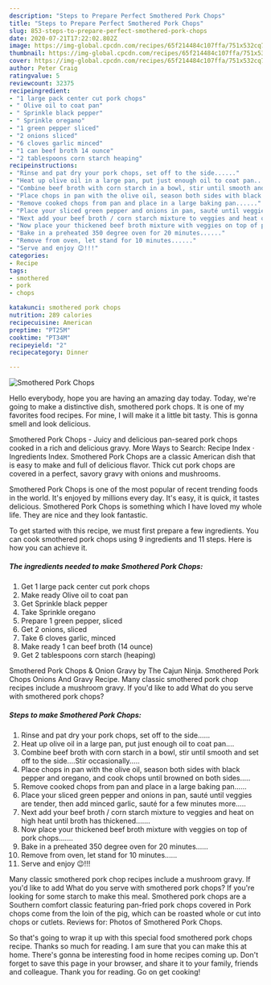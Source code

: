 ```yaml
---
description: "Steps to Prepare Perfect Smothered Pork Chops"
title: "Steps to Prepare Perfect Smothered Pork Chops"
slug: 853-steps-to-prepare-perfect-smothered-pork-chops
date: 2020-07-21T17:22:02.802Z
image: https://img-global.cpcdn.com/recipes/65f214484c107ffa/751x532cq70/smothered-pork-chops-recipe-main-photo.jpg
thumbnail: https://img-global.cpcdn.com/recipes/65f214484c107ffa/751x532cq70/smothered-pork-chops-recipe-main-photo.jpg
cover: https://img-global.cpcdn.com/recipes/65f214484c107ffa/751x532cq70/smothered-pork-chops-recipe-main-photo.jpg
author: Peter Craig
ratingvalue: 5
reviewcount: 32375
recipeingredient:
- "1 large pack center cut pork chops"
- " Olive oil to coat pan"
- " Sprinkle black pepper"
- " Sprinkle oregano"
- "1 green pepper sliced"
- "2 onions sliced"
- "6 cloves garlic minced"
- "1 can beef broth 14 ounce"
- "2 tablespoons corn starch heaping"
recipeinstructions:
- "Rinse and pat dry your pork chops, set off to the side......"
- "Heat up olive oil in a large pan, put just enough oil to coat pan...."
- "Combine beef broth with corn starch in a bowl, stir until smooth and set off to the side....Stir occasionally....."
- "Place chops in pan with the olive oil, season both sides with black pepper and oregano, and cook chops until browned on both sides....."
- "Remove cooked chops from pan and place in a large baking pan......"
- "Place your sliced green pepper and onions in pan, sauté until veggies are tender, then add minced garlic, sauté for a few minutes more....."
- "Next add your beef broth / corn starch mixture to veggies and heat on high heat until broth has thickened......."
- "Now place your thickened beef broth mixture with veggies on top of pork chops......."
- "Bake in a preheated 350 degree oven for 20 minutes......"
- "Remove from oven, let stand for 10 minutes......"
- "Serve and enjoy 😉!!!"
categories:
- Recipe
tags:
- smothered
- pork
- chops

katakunci: smothered pork chops 
nutrition: 289 calories
recipecuisine: American
preptime: "PT25M"
cooktime: "PT34M"
recipeyield: "2"
recipecategory: Dinner

---
```



![Smothered Pork Chops](https://img-global.cpcdn.com/recipes/65f214484c107ffa/751x532cq70/smothered-pork-chops-recipe-main-photo.jpg)

Hello everybody, hope you are having an amazing day today. Today, we're going to make a distinctive dish, smothered pork chops. It is one of my favorites food recipes. For mine, I will make it a little bit tasty. This is gonna smell and look delicious.

Smothered Pork Chops - Juicy and delicious pan-seared pork chops cooked in a rich and delicious gravy. More Ways to Search: Recipe Index · Ingredients Index. Smothered Pork Chops are a classic American dish that is easy to make and full of delicious flavor. Thick cut pork chops are covered in a perfect, savory gravy with onions and mushrooms.

Smothered Pork Chops is one of the most popular of recent trending foods in the world. It's enjoyed by millions every day. It's easy, it is quick, it tastes delicious. Smothered Pork Chops is something which I have loved my whole life. They are nice and they look fantastic.


To get started with this recipe, we must first prepare a few ingredients. You can cook smothered pork chops using 9 ingredients and 11 steps. Here is how you can achieve it.

<!--inarticleads1-->

##### The ingredients needed to make Smothered Pork Chops:

1. Get 1 large pack center cut pork chops
1. Make ready  Olive oil to coat pan
1. Get  Sprinkle black pepper
1. Take  Sprinkle oregano
1. Prepare 1 green pepper, sliced
1. Get 2 onions, sliced
1. Take 6 cloves garlic, minced
1. Make ready 1 can beef broth (14 ounce)
1. Get 2 tablespoons corn starch (heaping)


Smothered Pork Chops &amp; Onion Gravy by The Cajun Ninja. Smothered Pork Chops Onions And Gravy Recipe. Many classic smothered pork chop recipes include a mushroom gravy. If you&#39;d like to add What do you serve with smothered pork chops? 

<!--inarticleads2-->

##### Steps to make Smothered Pork Chops:

1. Rinse and pat dry your pork chops, set off to the side......
1. Heat up olive oil in a large pan, put just enough oil to coat pan....
1. Combine beef broth with corn starch in a bowl, stir until smooth and set off to the side....Stir occasionally.....
1. Place chops in pan with the olive oil, season both sides with black pepper and oregano, and cook chops until browned on both sides.....
1. Remove cooked chops from pan and place in a large baking pan......
1. Place your sliced green pepper and onions in pan, sauté until veggies are tender, then add minced garlic, sauté for a few minutes more.....
1. Next add your beef broth / corn starch mixture to veggies and heat on high heat until broth has thickened.......
1. Now place your thickened beef broth mixture with veggies on top of pork chops.......
1. Bake in a preheated 350 degree oven for 20 minutes......
1. Remove from oven, let stand for 10 minutes......
1. Serve and enjoy 😉!!!


Many classic smothered pork chop recipes include a mushroom gravy. If you&#39;d like to add What do you serve with smothered pork chops? If you&#39;re looking for some starch to make this meal. Smothered pork chops are a Southern comfort classic featuring pan-fried pork chops covered in Pork chops come from the loin of the pig, which can be roasted whole or cut into chops or cutlets. Reviews for: Photos of Smothered Pork Chops. 

So that's going to wrap it up with this special food smothered pork chops recipe. Thanks so much for reading. I am sure that you can make this at home. There's gonna be interesting food in home recipes coming up. Don't forget to save this page in your browser, and share it to your family, friends and colleague. Thank you for reading. Go on get cooking!

